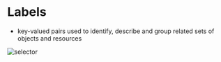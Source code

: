# Labels
- key-valued pairs used to identify, describe and group related sets of objects and resources

![selector](selector.png)
